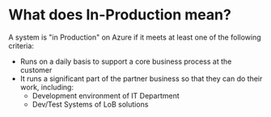 # What does In-Production mean?

A system is "in Production" on Azure if it meets at least one of the following criteria:

-   Runs on a daily basis to support a core business process at the customer
-   It runs a significant part of the partner business so that they can do their work, including:
    -   Development environment of IT Department
    -   Dev/Test Systems of LoB solutions